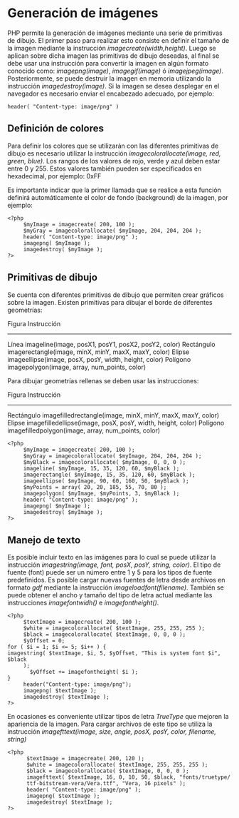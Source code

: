 # Generación de imágenes

PHP permite la generación de imágenes mediante una serie de primitivas de dibujo. El primer paso para realizar esto consiste en definir el tamaño de la imagen mediante la instrucción *imagecreate(width,height)*. Luego se aplican sobre dicha imagen las primitivas de dibujo deseadas, al final se debe usar una instrucción para convertir la imagen en algún formato conocido como: *imagepng(image)*, *imagegif(image)* ó *imagejpeg(image)*. Posteriormente, se puede destruir la imagen en memoria utilizando la instrucción *imagedestroy(image)*. Si la imagen se desea desplegar en el navegador es necesario enviar el encabezado adecuado, por ejemplo:

	header( "Content-type: image/png" )

## Definición de colores

Para definir los colores que se utilizarán con las diferentes primitivas de dibujo es necesario utilizar la instrucción *imagecolorallocate(image, red, green, blue)*. Los rangos de los valores de rojo, verde y azul deben estar entre 0 y 255. Estos valores también pueden ser especificados en hexadecimal, por ejemplo: 0xFF

Es importante indicar que la primer llamada que se realice a esta función definirá automáticamente el color de fondo (background) de la imagen, por ejemplo:

	<?php
	     $myImage = imagecreate( 200, 100 );
	     $myGray = imagecolorallocate( $myImage, 204, 204, 204 );
	     header( "Content-type: image/png" );
	     imagepng( $myImage );
	     imagedestroy( $myImage );
	?>

## Primitivas de dibujo

Se cuenta con diferentes primitivas de dibujo que permiten crear gráficos sobre la imagen. Existen primitivas para dibujar el borde de diferentes geometrías:

Figura     Instrucción
---------  -----------------------------------------------------
Línea      imageline(image, posX1, posY1, posX2, posY2, color)
Rectángulo imagerectangle(image, minX, minY, maxX, maxY, color)
Elipse     imageellipse(image, posX, posY, width, height, color)
Polígono   imagepolygon(image, array, num_points, color)

Para dibujar geometrías rellenas se deben usar las instrucciones:

Figura     Instrucción
---------  ----------------------------------------------------------
Rectángulo imagefilledrectangle(image, minX, minY, maxX, maxY, color)
Elipse     imagefilledellipse(image, posX, posY, width, height, color)
Polígono   imagefilledpolygon(image, array, num_points, color)

	<?php
	     $myImage = imagecreate( 200, 100 );
	     $myGray = imagecolorallocate( $myImage, 204, 204, 204 );
	     $myBlack = imagecolorallocate( $myImage, 0, 0, 0 );
	     imageline( $myImage, 15, 35, 120, 60, $myBlack );
		 imagerectangle( $myImage, 15, 35, 120, 60, $myBlack );
		 imageellipse( $myImage, 90, 60, 160, 50, $myBlack );
		 $myPoints = array( 20, 20, 185, 55, 70, 80 );
		 imagepolygon( $myImage, $myPoints, 3, $myBlack );
	     header( "Content-type: image/png" );
	     imagepng( $myImage );
	     imagedestroy( $myImage );
	?>
	
## Manejo de texto

Es posible incluir texto en las imágenes para lo cual se puede utilizar la instrucción *imagestring(image, font, posX, posY, string, color)*. El tipo de fuente (font) puede ser un número entre 1 y 5 para los tipos de fuente predefinidos. Es posible cargar nuevas fuentes de letra desde archivos en formato *gdf* mediante la instrucción *imageloadfont(filename)*. También se puede obtener el ancho y tamaño del tipo de letra actual mediante las instrucciones *imagefontwidh()* e *imagefontheight()*. 

	<?php
	     $textImage = imagecreate( 200, 100 );
	     $white = imagecolorallocate( $textImage, 255, 255, 255 );
	     $black = imagecolorallocate( $textImage, 0, 0, 0 );
	     $yOffset = 0;
	for ( $i = 1; $i <= 5; $i++ ) {
	imagestring( $textImage, $i, 5, $yOffset, "This is system font $i", $black
	     );
	       $yOffset += imagefontheight( $i );
	}
	     header("Content-type: image/png");
	     imagepng( $textImage );
	     imagedestroy( $textImage );
	?>
	
En ocasiones es conveniente utilizar tipos de letra *TrueType* que mejoren la apariencia de la imagen. Para cargar archivos de este tipo se utiliza la instrucción *imagefttext(image, size, angle, posX, posY, color, filename, string)*

	<?php
	      $textImage = imagecreate( 200, 120 );
	      $white = imagecolorallocate( $textImage, 255, 255, 255 );
	      $black = imagecolorallocate( $textImage, 0, 0, 0 );
	      imagefttext( $textImage, 16, 0, 10, 50, $black, "fonts/truetype/
	      ttf-bitstream-vera/Vera.ttf", "Vera, 16 pixels" );
	      header( "Content-type: image/png" );
	      imagepng( $textImage );
	      imagedestroy( $textImage );
	?>
